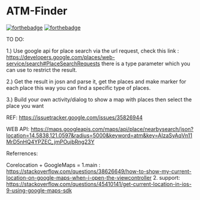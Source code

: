 # ATM-Finder
[![forthebadge](http://forthebadge.com/images/badges/made-with-swift.svg)](http://forthebadge.com) [![forthebadge](http://forthebadge.com/images/badges/built-with-love.svg)](http://forthebadge.com)

TO DO:

1.) Use google api for place search via the url request, check this link :
https://developers.google.com/places/web-service/search#PlaceSearchRequests
there is a type parameter which you can use to restrict the result.

2.) Get the result in josn and parse it, get the places and make marker for each place
this way you can find a specific type of places.

3.) Build your own activity/dialog to show a map with places then select the place you want

REF: https://issuetracker.google.com/issues/35826944




WEB API:
https://maps.googleapis.com/maps/api/place/nearbysearch/json?location=14.5838,121.0597&radius=5000&keyword=atm&key=AIzaSyAqVn11MrD5nHQ4YPZEC_jmPOujbRng23Y

Referrences:

Corelocation + GoogleMaps = 
1.main : https://stackoverflow.com/questions/38626649/how-to-show-my-current-location-on-google-maps-when-i-open-the-viewcontroller
2. support: https://stackoverflow.com/questions/45410141/get-current-location-in-ios-9-using-google-maps-sdk
